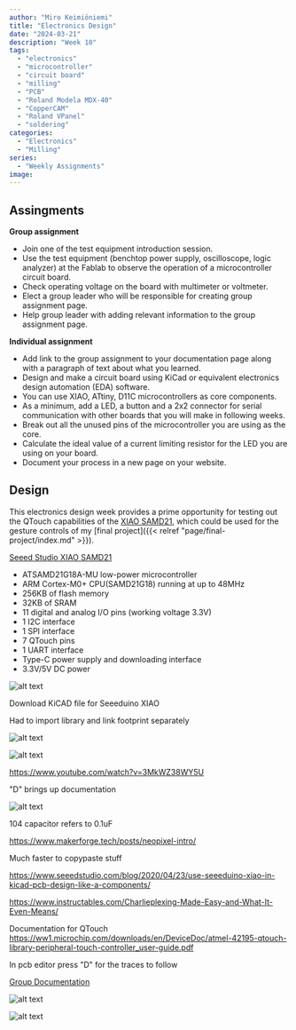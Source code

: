 ```yaml
---
author: "Miro Keimiöniemi"
title: "Electronics Design"
date: "2024-03-21"
description: "Week 10"
tags: 
  - "electronics"
  - "microcontroller"
  - "circuit board"
  - "milling"
  - "PCB"
  - "Roland Modela MDX-40"
  - "CopperCAM"
  - "Roland VPanel"
  - "soldering"
categories: 
  - "Electronics"
  - "Milling"
series: 
  - "Weekly Assignments"
image: 
---
```


## Assingments

**Group assignment**

- Join one of the test equipment introduction session.
- Use the test equipment (benchtop power supply, oscilloscope, logic analyzer) at the Fablab to observe the operation of a microcontroller circuit board.
- Check operating voltage on the board with multimeter or voltmeter.
- Elect a group leader who will be responsible for creating group assignment page.
- Help group leader with adding relevant information to the group assignment page.

**Individual assignment**

- Add link to the group assignment to your documentation page along with a paragraph of text about what you learned.
- Design and make a circuit board using KiCad or equivalent electronics design automation (EDA) software. 
- You can use XIAO, ATtiny, D11C microcontrollers as core components.
- As a minimum, add a LED, a button and a 2x2 connector for serial communication with other boards that you will make in following weeks.
- Break out all the unused pins of the microcontroller you are using as the core.
- Calculate the ideal value of a current limiting resistor for the LED you are using on your board. 
- Document your process in a new page on your website.

## Design

This electronics design week provides a prime opportunity for testing out the QTouch capabilities of the [XIAO SAMD21](https://wiki.seeedstudio.com/Seeeduino-XIAO/), which could be used for the gesture controls of my [final project]({{< relref "page/final-project/index.md" >}}).

[Seeed Studio XIAO SAMD21](https://wiki.seeedstudio.com/Seeeduino-XIAO/)

- ATSAMD21G18A-MU low-power microcontroller
- ARM Cortex-M0+ CPU(SAMD21G18) running at up to 48MHz
- 256KB of flash memory
- 32KB of SRAM
- 11 digital and analog I/O pins (working voltage 3.3V)
- 1 I2C interface
- 1 SPI interface
- 7 QTouch pins
- 1 UART interface
- Type-C power supply and downloading interface
- 3.3V/5V DC power

![alt text](image.webp)

Download KiCAD file for Seeeduino XIAO

Had to import library and link footprint separately

![alt text](image-1.webp)

![alt text](image-2.webp)

https://www.youtube.com/watch?v=3MkWZ38WY5U

"D" brings up documentation

![alt text](image-3.webp)

104 capacitor refers to 0.1uF

https://www.makerforge.tech/posts/neopixel-intro/

Much faster to copypaste stuff

https://www.seeedstudio.com/blog/2020/04/23/use-seeeduino-xiao-in-kicad-pcb-design-like-a-components/

https://www.instructables.com/Charlieplexing-Made-Easy-and-What-It-Even-Means/

Documentation for QTouch
https://ww1.microchip.com/downloads/en/DeviceDoc/atmel-42195-qtouch-library-peripheral-touch-controller_user-guide.pdf

In pcb editor press "D" for the traces to follow

[Group Documentation]()


![alt text](image-5.webp)

![alt text](image-4.webp)
